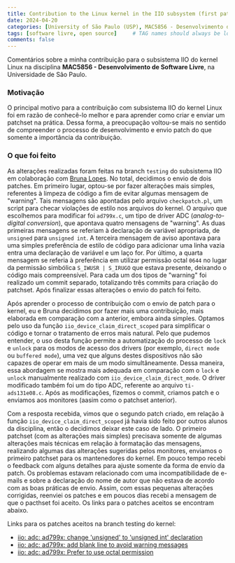 ```yaml
---
title: Contribution to the Linux kernel in the IIO subsystem (first patch) - Phase 2
date: 2024-04-20
categories: [University of São Paulo (USP), MAC5856 - Desenvolvimento de Software Livre]
tags: [software livre, open source]     # TAG names should always be lowercase
comments: false
---
```


Comentários sobre a minha contribuição para o subsistema IIO do kernel Linux na disciplina **MAC5856 - Desenvolvimento de Software Livre**, na Universidade de São Paulo. 

### Motivação

O principal motivo para a contribuição com subsistema IIO do kernel Linux foi em razão de conhecê-lo melhor e para aprender como criar e enviar um patchset na prática. Dessa forma, a preocupação voltou-se mais no sentido de compreender o processo de desenvolvimento e envio patch do que somente a importância da contribuição.

### O que foi feito

As alterações realizadas foram feitas na branch `testing` do subsistema IIO em colaboração com [Bruna Lopes](https://brunaafl.github.io/). No total, decidimos o envio de dois patches. Em primeiro lugar, optou-se por fazer alterações mais simples, referentes à limpeza de código a fim de evitar algumas mensagem de "warning". Tais mensagens são apontadas pelo arquivo `checkpatch.pl`, um script para checar violações de estilo nos arquivos do kernel. O arquivo que escolhemos para modificar foi `ad799x.c`, um tipo de driver ADC (*analog-to-digital conversion*), que apontava quatro mensagens de "warning". As duas primeiras mensagens se referiam à declaração de variável apropriada, de `unsigned` para `unsigned int`. A terceira mensagem de aviso apontava para uma simples preferência de estilo de código para adicionar uma linha vazia entra uma declaração de variável e um laço for. Por último, a quarta mensagem se referia à preferência em utilizar permissão octal `0644` no lugar da permissão simbólica `S_IWUSR | S_IRUGO` que estava presente, deixando o código mais compreensível. Para cada um dos tipos de "warning" foi realizado um commit separado, totalizando três commits para criação do patchset. Após finalizar essas alterações o envio do patch foi feito. 

Após aprender o processo de contribuição com o envio de patch para o kernel, eu e Bruna decidimos por fazer mais uma contribuição, mais elaborada em comparação com a anterior, embora ainda simples. Optamos pelo uso da função `iio_device_claim_direct_scoped` para simplificar o código e tornar o tratamento de erros mais natural. Pelo que pudemos entender, o uso desta função permite a automatização do processo de `lock` e `unlock` para os modos de acesso dos drivers (por exemplo, `direct mode` ou `buffered mode`), uma vez que alguns destes dispositivos não são capazes de operar em mais de um modo simultâneamente. Dessa maneira, essa abordagem se mostra mais adequada em comparação com o `lock` e `unlock` manualmente realizado com `iio_device_claim_direct_mode`. O driver modificado também foi um do tipo ADC, referente ao arquivo `ti-ads131e08.c`. Após as modificações, fizemos o commit, criamos patch e o enviamos aos monitores (aasim como o patchset anterior). 

Com a resposta recebida, vimos que o segundo patch criado, em relação à função `iio_device_claim_direct_scoped` já havia sido feito por outros alunos da disciplina, então o decidimos deixar este caso de lado. O primeiro patchset (com as alterações mais simples) precisava somente de algumas alterações mais técnicas em relação à formatação das mensagens, realizando algumas das alterações sugeridas pelos monitores, enviamos o primeiro patchset para os mantenedores do kernel. Em pouco tempo recebi o feedback com alguns detalhes para ajuste somente da forma de envio da patch. Os problemas estavam relacionado com uma incompatibilidade de e-mails e sobre a declaração do nome de autor que não estava de acordo com as boas práticas de envio. Assim, com essas pequenas alterações corrigidas, reenviei os patches e em poucos dias recebi a mensagem de que o pacthset foi aceito. Os links para o patches aceitos se encontram abaixo. 



Links para os patches aceitos na branch testing do kernel:
* [iio: adc: ad799x: change 'unsigned' to 'unsigned int' declaration](https://git.kernel.org/pub/scm/linux/kernel/git/jic23/iio.git/commit/?h=testing&id=da8cf0d7327f148d2847f58ae17a4dd6aac6b5bf)
* [iio: adc: ad799x: add blank line to avoid warning messages](https://git.kernel.org/pub/scm/linux/kernel/git/jic23/iio.git/commit/?h=testing&id=0fb3e211acf0b60e6987831136986bc5a664b6d7)
* [iio: adc: ad799x: Prefer to use octal permission](https://git.kernel.org/pub/scm/linux/kernel/git/jic23/iio.git/commit/?h=testing&id=80f87d6bbc6ddcc47969c996649e8a995587e7ae)